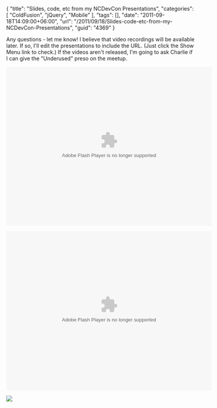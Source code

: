 {
	"title": "Slides, code, etc from my NCDevCon Presentations",
	"categories": [
		"ColdFusion",
		"jQuery",
		"Mobile"
	],
	"tags": [],
	"date": "2011-09-18T14:09:00+06:00",
	"url": "/2011/09/18/Slides-code-etc-from-my-NCDevCon-Presentations",
	"guid": "4369"
}

Any questions - let me know! I believe that video recordings will be available later. If so, I'll edit the presentations to include the URL. (Just click the Show Menu link to check.) If the videos aren't released, I'm going to ask Charlie if I can give the "Underused" preso on the meetup.

<p/>

<object height="425" width="550"><param name="movie" value="http://slidesix.com/viewer/SlideSixViewer.swf?alias=Underused-Underappreciated-and-Underloved-Features-of-ColdFusion-" /><param name="menu" value="false"/><param name="scale" value="noScale"/><param name="allowFullScreen" value="true"/><param name="allowScriptAccess" value="always" /><param value="transparent" name="wmode" /><param value="quality" name="best" /><embed src="http://slidesix.com/viewer/SlideSixViewer.swf?alias=Underused-Underappreciated-and-Underloved-Features-of-ColdFusion-" allowscriptaccess="always" allowFullScreen="true" height="425" width="550" type="application/x-shockwave-flash" wmode="transparent" quality="best" /></object>

<p/>

<object height="425" width="550"><param name="movie" value="http://slidesix.com/viewer/SlideSixViewer.swf?alias=Introduction-to-jQuery-Mobile-3rucP" /><param name="menu" value="false"/><param name="scale" value="noScale"/><param name="allowFullScreen" value="true"/><param name="allowScriptAccess" value="always" /><param value="transparent" name="wmode" /><param value="quality" name="best" /><embed src="http://slidesix.com/viewer/SlideSixViewer.swf?alias=Introduction-to-jQuery-Mobile-3rucP" allowscriptaccess="always" allowFullScreen="true" height="425" width="550" type="application/x-shockwave-flash" wmode="transparent" quality="best" /></object>

<p/>
<img src="http://static.raymondcamden.com/images/image3.png" />